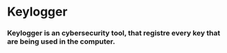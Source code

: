 # Keylogger
<h3>Keylogger is an cybersecurity tool, 
that registre every key that are being used in the computer.</h3>
